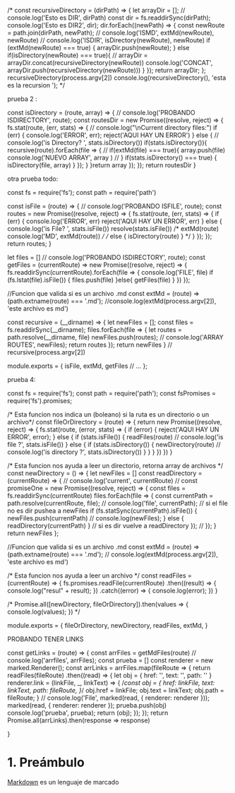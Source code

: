 /* const recursiveDirectory = (dirPath) => {
  let arrayDir = [];
  // console.log('Esto es DIR', dirPath)
  const dir = fs.readdirSync(dirPath);
  console.log('Esto es DIR2', dir);
  dir.forEach((newPath) => {
    const newRoute = path.join(dirPath, newPath);
    // console.log('ISMD', extMd(newRoute), newRoute)
    // console.log('ISDIR', isDirectory(newRoute), newRoute)
    if (extMd(newRoute) === true) {
      arrayDir.push(newRoute);
    } else if(isDirectory(newRoute) === true){
      // arrayDir = arrayDir.concat(recursiveDirectory(newRoute))
      console.log('CONCAT', arrayDir.push(recursiveDirectory(newRoute)))
    }
  });
  return arrayDir;
};
recursiveDirectory(process.argv[2])
console.log(recursiveDirectory(), 'esta es la recursion '); */

prueba 2 :

const isDirectory = (route, array) => {
  // console.log('PROBANDO ISDIRECTORY', route);
  const routesDir = new Promise((resolve, reject) => {
    fs.stat(route, (err, stats) => {
      // console.log("\nCurrent directory files:")
      if (err) {
        console.log('ERROR', err);
        reject('AQUI HAY UN ERROR')
      } else {
        // console.log('is Directory? ', stats.isDirectory())
        if(stats.isDirectory()){
          recursive(route).forEach(file => {
            // if(extMd(file) === true){
              array.push(file)
              console.log('NUEVO ARRAY', array )
            // }
            if(stats.isDirectory() === true) {
              isDirectory(file, array)
            }
          });
        }
      }return array
    });
  });
  return routesDir
}



otra prueba todo:

const fs = require('fs');
const path = require('path')

const isFile = (route) => {
  // console.log('PROBANDO ISFILE', route);
  const routes = new Promise((resolve, reject) => {
    fs.stat(route, (err, stats) => {
      if (err) {
        console.log('ERROR', err)
        reject('AQUI HAY UN ERROR', err)
      } else {
        console.log('is File? ', stats.isFile())
        resolve(stats.isFile())
        /* extMd(route)
        console.log('MD', extMd(route)) */
        /*  else {
          isDirectory(route)
        } */
      }
    });
  }); return routes;
}

let files = []
// console.log('PROBANDO ISDIRECTORY', route);
const getFiles = (currentRoute) => new Promise((resolve, reject) => {
  fs.readdirSync(currentRoute).forEach(file => {
    console.log('FILE', file)
    if (fs.lstat(file).isFile()) {
      files.push(file)
    }else{
      getFiles(file)
    }
  })
});

//Funcion que valida si es un archivo .md
const extMd = (route) => (path.extname(route) === '.md');
//console.log(extMd(process.argv[2]), 'este archivo es md')

const recursive = (__dirname) => {
  let newFiles = [];
  const files = fs.readdirSync(__dirname);
  files.forEach(file => {
    let routes = path.resolve(__dirname, file)
    newFiles.push(routes);
    // console.log('ARRAY ROUTES', newFiles);
    return routes
  });
  return newFiles
}
// recursive(process.argv[2])


module.exports = {
  isFile,
  extMd,
  getFiles
  // ...
};



prueba 4:

const fs = require('fs');
const path = require('path');
const fsPromises = require('fs').promises;

/* Esta funcion nos indica un (boleano) si la ruta es un directorio o un archivo*/
const fileOrDirectory = (route) => {
  return new Promise((resolve, reject) => {
    fs.stat(route, (error, stats) => {
      if (error) {
        reject('AQUI HAY UN ERROR', error);
      }
      else {
        if (stats.isFile()) {
          readFiles(route)
          // console.log('is file ?', stats.isFile())
        } else {
          if (stats.isDirectory()) {
            newDirectory(route)
            // console.log('is directory ?', stats.isDirectory())
          }
        }
      }
    })
  })
}

/* Esta funcion nos ayuda a leer un directorio, retorna array de archivos */
const newDirectory = () => {
  let newFiles = []
  const readDirectory = (currentRoute) => {
    // console.log('current', currentRoute)
    // const promiseOne = new Promise((resolve, reject) => {
    const files = fs.readdirSync(currentRoute)
    files.forEach(file => {
      const currentPath = path.resolve(currentRoute, file);
      // console.log('file', currentPath);
      // si el file no es dir pushea a newFiles
      if (fs.statSync(currentPath).isFile()) {
        newFiles.push(currentPath)
        // console.log(newFiles);
      } else {
        readDirectory(currentPath)
      }
      // si es dir vuelve a readDirectory
    });
    // });
  }
  return newFiles
};





//Funcion que valida si es un archivo .md
const extMd = (route) => (path.extname(route) === '.md');
// console.log(extMd(process.argv[2]), 'este archivo es md')

/* Esta funcion nos ayuda a leer un archivo */
const readFiles = (currentRoute) => {
  fs.promises.readFile(currentRoute)
    .then((result) => {
      console.log("resul" + result);
    })
    .catch((error) => {
      console.log(error);
    })
}

/* Promise.all([newDirectory, fileOrDirectory]).then(values => {
  console.log(values);
}) */


module.exports = {
  fileOrDirectory,
  newDirectory,
  readFiles,
  extMd,
}

PROBANDO TENER LINKS

const getLinks = (route) => {
  const arrFiles = getMdFiles(route)
  // console.log('arrfiles', arrFiles);
  const prueba = []
  const renderer = new marked.Renderer();
  const arrLinks = arrFiles.map(fileRoute => {
    return readFiles(fileRoute)
      .then((read) => {
        let obj = {
          href: '',
          text: '',
          path: ''
        }
        renderer.link = (linkFile, _, linkText) => {
          /*const obj = {
            href: linkFile,
            text: linkText,
            path: fileRoute,
          }*/
          obj.href = linkFile;
          obj.text = linkText;
          obj.path = fileRoute;
        }
        // console.log('File', marked(read, { renderer: renderer }));
        marked(read, { renderer: renderer });
        prueba.push(obj)
        console.log('prueba', prueba);
        return (obj);
      });
  });
  return Promise.all(arrLinks).then(response =>  response)

}


# 1. Preámbulo

[Markdown](https://es.wikipedia.org/wiki/Markdown) es un lenguaje de marcado